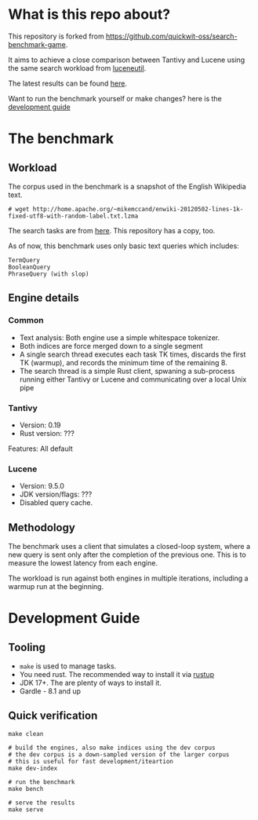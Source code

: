
# What is this repo about?
This repository is forked from https://github.com/quickwit-oss/search-benchmark-game.

It aims to achieve a close comparison between Tantivy and Lucene using the same search workload from [luceneutil](https://github.com/mikemccand/luceneutil).

The latest results can be found [here](https://tony-x.github.io/search-benchmark-game/).

Want to run the benchmark yourself or make changes? here is the [development guide](#development-guide) 

# The benchmark
## Workload
The corpus used in the benchmark is a snapshot of the English Wikipedia text.

```
# wget http://home.apache.org/~mikemccand/enwiki-20120502-lines-1k-fixed-utf8-with-random-label.txt.lzma
```

The search tasks are from [here](https://github.com/mikemccand/luceneutil/blob/master/tasks/wikimedium.1M.nostopwords.tasks). This repository has a copy, too.

As of now, this benchmark uses only basic text queries which includes:
```
TermQuery
BooleanQuery
PhraseQuery (with slop)
```

## Engine details
### Common
* Text analysis: Both engine use a simple whitespace tokenizer.
* Both indices are force merged down to a single segment
* A single search thread executes each task TK times, discards the first TK (warmup), and records the minimum time of the remaining 8.
* The search thread is a simple Rust client, spwaning a sub-process running either Tantivy or Lucene and communicating over a local Unix pipe

### Tantivy
* Version: 0.19
* Rust version: ???

Features: All default

### Lucene
* Version: 9.5.0
* JDK version/flags: ???
* Disabled query cache.


## Methodology
The benchmark uses a client that simulates a closed-loop system, where a new query is sent only after the completion of the previous one. This is to measure the lowest latency from each engine.

The workload is run against both engines in multiple iterations, including a warmup run at the beginning.

# Development Guide
## Tooling
* `make` is used to manage tasks.
* You need rust. The recommended way to install it via [rustup](https://www.rust-lang.org/tools/install)
* JDK 17+. The are plenty of ways to install it.
* Gardle - 8.1 and up 

## Quick verification
```
make clean

# build the engines, also make indices using the dev corpus
# the dev corpus is a down-sampled version of the larger corpus
# this is useful for fast development/iteartion
make dev-index  

# run the benchmark
make bench

# serve the results
make serve
```